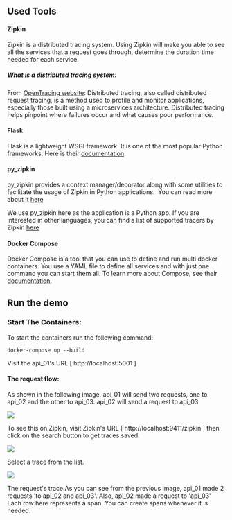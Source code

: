 ## Used Tools

#### Zipkin

Zipkin is a distributed tracing system. Using Zipkin will make you able to see all the services that a request goes through, determine the duration time needed for each service.

##### What is a distributed tracing system:

From [OpenTracing website](https://opentracing.io/docs/overview/what-is-tracing/):
Distributed tracing, also called distributed request tracing, is a method used to profile and monitor applications, especially those built using a microservices architecture. Distributed tracing helps pinpoint where failures occur and what causes poor performance.

#### Flask

Flask is a lightweight WSGI framework. It is one of the most popular Python frameworks.
Here is their [documentation](https://flask.palletsprojects.com/en/1.1.x/quickstart/).

#### py_zipkin

py_zipkin provides a context manager/decorator along with some utilities to facilitate the usage of Zipkin in Python applications. 
You can read more about it [here](https://github.com/Yelp/py_zipkin)

We use py_zipkin here as the application is a Python app. If you are interested in other languages, you can find a list of supported tracers by Zipkin [here](https://zipkin.io/pages/tracers_instrumentation.html)

#### Docker Compose

Docker Compose is a tool that you can use to define and run multi docker containers. You use a YAML file to define all services and with just one command you can start them all.
To learn more about Compose, see their [documentation](https://docs.docker.com/compose/).


## Run the demo

### Start The Containers:

To start the containers run the following command:

``` docker-compose up --build ```

Visit the api_01's URL [ http://localhost:5001 ]


#### The request flow:

As shown in the following image, api_01 will send two requests, one to api_02 and the other to api_03. api_02 will send a request to api_03.

![](images/request_flow.png)

To see this on Zipkin, visit Zipkin's URL [ http://localhost:9411/zipkin ] then click on the search button to get traces saved.


![](images/traces.png)

Select a trace from the list.

![](images/spans.png)

The request's trace.As you can see from the previous image, api_01 made 2 requests 'to api_02 and api_03'. Also, api_02 made a request to 'api_03'
Each row here represents a span. You can create spans whenever it is needed.

